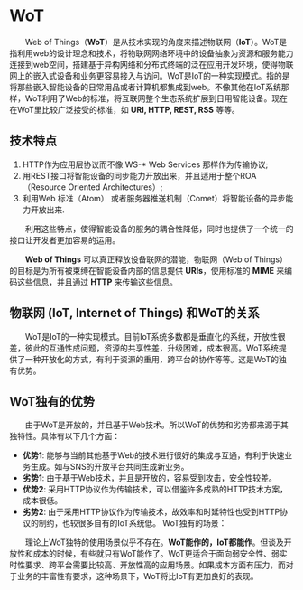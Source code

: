 # WoT

　　Web of Things（**WoT**）是从技术实现的角度来描述物联网（**IoT**）。WoT是指利用web的设计理念和技术，将物联网网络环境中的设备抽象为资源和服务能力连接到web空间，搭建基于异构网络和分布式终端的泛在应用开发环境，使得物联网上的嵌入式设备和业务更容易接入与访问。WoT是IoT的一种实现模式。指的是将那些嵌入智能设备的日常用品或者计算机都集成到web。不像其他在IoT系统那样，WoT利用了Web的标准，将互联网整个生态系统扩展到日用智能设备。现在在WoT里比较广泛接受的标准，如 **URI, HTTP, REST, RSS** 等等。


## 技术特点

  1. HTTP作为应用层协议而不像 WS-* Web Services 那样作为传输协议;
  2. 用REST接口将智能设备的同步能力开放出来，并且适用于整个ROA（Resource Oriented Architectures）;
  3. 利用Web 标准（Atom） 或者服务器推送机制（Comet）将智能设备的异步能力开放出来.

　　利用这些特点，使得智能设备的服务的耦合性降低，同时也提供了一个统一的接口让开发者更加容易的运用。

　　**Web of Things** 可以真正释放设备联网的潜能，物联网（Web of Things）的目标是为所有被束缚在智能设备内部的信息提供 **URIs**，使用标准的 **MIME** 来编码这些信息，并且通过 **HTTP** 来传输这些信息。

## 物联网 (**IoT, Internet of Things**) 和WoT的关系

　　WoT是IoT的一种实现模式。目前IoT系统多数都是垂直化的系统，开放性很差，彼此的互通性成问题，资源的共享性差，升级困难，成本很高。WoT系统提供了一种开放化的方式，有利于资源的重用，跨平台的协作等等。这是WoT的独有优势。

## WoT独有的优势

　　由于WoT是开放的，并且基于Web技术。所以WoT的优势和劣势都来源于其独特性。具体有以下几个方面：

  - **优势1**: 能够与当前其他基于Web的技术进行很好的集成与互通，有利于快速业务生成。如与SNS的开放平台共同生成新业务。
  - **劣势1**: 由于基于Web技术，并且是开放的，容易受到攻击，安全性较差。
  - **优势2**: 采用HTTP协议作为传输技术，可以借鉴许多成熟的HTTP技术方案，成本很低。
  - **劣势2**: 由于采用HTTP协议作为传输技术，故效率和时延特性也受到HTTP协议的制约，也较很多自有的IoT系统低。 WoT独有的场景：

　　理论上WoT独特的使用场景似乎不存在。**WoT能作的，IoT都能作**。但谈及开放性和成本的时候，有些就只有WoT能作了。WoT更适合于面向弱安全性、弱实时性要求、跨平台需要比较高、开放性高的应用场景。如果成本方面有压力，而对于业务的丰富性有要求，这种场景下，WoT将比IoT有更加良好的表现。
